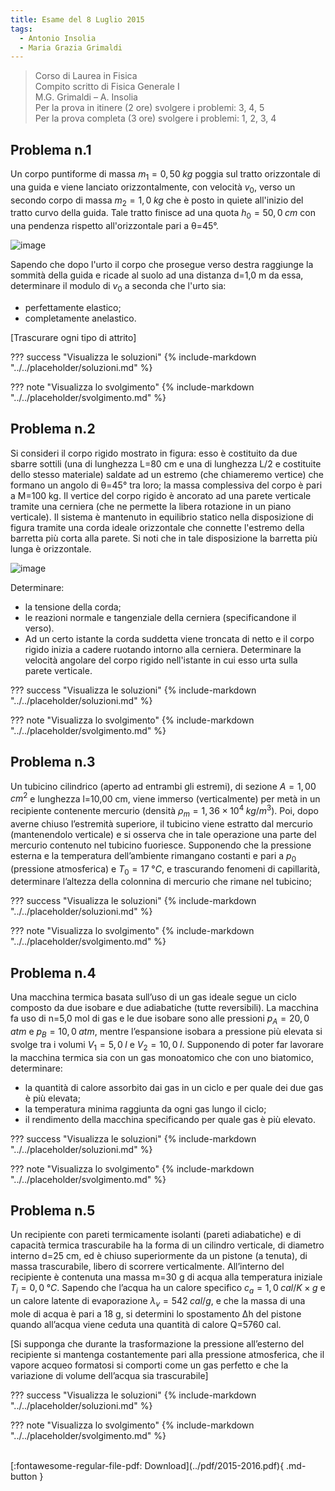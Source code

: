 ```yaml
---
title: Esame del 8 Luglio 2015
tags:
  - Antonio Insolia
  - Maria Grazia Grimaldi
---
```


>Corso di Laurea in Fisica <br>
Compito scritto di Fisica Generale I <br>
M.G. Grimaldi – A. Insolia <br>
Per la prova in itinere (2 ore) svolgere i problemi: 3, 4, 5 <br>
Per la prova completa (3 ore) svolgere i problemi: 1, 2, 3, 4 <br>

## Problema n.1
Un corpo puntiforme di massa $m_1=0,50 \; kg$ poggia sul tratto orizzontale di una guida e viene lanciato orizzontalmente, con velocità $v_0$, verso un secondo corpo di massa $m_2= 1,0 \; kg$ che è posto in quiete all'inizio del tratto curvo della guida. Tale tratto finisce ad una quota $h_0= 50,0 \; cm$ con una pendenza rispetto all'orizzontale pari a θ=45°. 

![image](https://user-images.githubusercontent.com/77018886/153274075-e95b4619-a91c-4136-bd65-d9f98198bacb.png)

Sapendo che dopo l'urto il corpo che prosegue verso destra raggiunge la sommità della guida e ricade al suolo ad una distanza d=1,0 m da essa, determinare il modulo di $v_0$ a seconda che l'urto sia:

- perfettamente elastico;
- completamente anelastico.

[Trascurare ogni tipo di attrito]

??? success "Visualizza le soluzioni"
    {% include-markdown "../../placeholder/soluzioni.md" %}

??? note "Visualizza lo svolgimento"
    {% include-markdown "../../placeholder/svolgimento.md" %}

## Problema n.2
Si consideri il corpo rigido mostrato in figura: esso è costituito da due sbarre sottili (una di lunghezza L=80 cm e una di lunghezza L/2 e costituite dello stesso materiale) saldate ad un estremo (che chiameremo vertice) che formano un angolo di θ=45° tra loro; la massa complessiva del corpo è pari a M=100 kg. Il vertice del corpo rigido è ancorato ad una parete verticale tramite una cerniera (che ne permette la libera rotazione in un piano verticale). Il sistema è mantenuto in equilibrio statico nella disposizione di figura tramite una corda ideale orizzontale che connette l'estremo della barretta più corta alla parete. Si noti che in tale disposizione la barretta più lunga è orizzontale.

![image](https://user-images.githubusercontent.com/77018886/153274166-6421614a-d628-4773-8088-abb08b988fac.png)

Determinare:

- la tensione della corda;
- le reazioni normale e tangenziale della cerniera (specificandone il verso). 
- Ad un certo istante la corda suddetta viene troncata di netto e il corpo rigido inizia a cadere ruotando intorno alla cerniera. Determinare la velocità angolare del corpo rigido nell'istante in cui esso urta sulla parete verticale.

??? success "Visualizza le soluzioni"
    {% include-markdown "../../placeholder/soluzioni.md" %}

??? note "Visualizza lo svolgimento"
    {% include-markdown "../../placeholder/svolgimento.md" %}

## Problema n.3
Un tubicino cilindrico (aperto ad entrambi gli estremi), di sezione $A=1,00 \; cm^2$ e lunghezza l=10,00 cm, viene immerso (verticalmente) per metà in un recipiente contenente mercurio (densità $ρ_m=1,36 × 10^4 \; kg/m^3$). Poi, dopo averne chiuso l’estremità superiore, il tubicino viene estratto dal mercurio (mantenendolo verticale) e si osserva che in tale operazione una parte del mercurio contenuto nel tubicino fuoriesce. Supponendo che la pressione esterna e la temperatura dell’ambiente rimangano costanti e pari a $p_0$ (pressione atmosferica) e $T_0=17 \; °C$, e trascurando fenomeni di capillarità, determinare l’altezza della colonnina di mercurio che rimane nel tubicino;

??? success "Visualizza le soluzioni"
    {% include-markdown "../../placeholder/soluzioni.md" %}

??? note "Visualizza lo svolgimento"
    {% include-markdown "../../placeholder/svolgimento.md" %}

## Problema n.4
Una macchina termica basata sull’uso di un gas ideale segue un ciclo composto da due isobare e due adiabatiche (tutte reversibili). La macchina fa uso di n=5,0 mol di gas e le due isobare sono alle pressioni $p_A=20,0 \; atm$ e $p_B=10,0 \; atm$, mentre l’espansione isobara a pressione più elevata si svolge tra i volumi $V_1=5,0 \; l$ e $V_2=10,0 \; l$. Supponendo di poter far lavorare la macchina termica sia con un gas monoatomico che con uno biatomico, determinare:

- la quantità di calore assorbito dai gas in un ciclo e per quale dei due gas è più elevata;
- la temperatura minima raggiunta da ogni gas lungo il ciclo;
- il rendimento della macchina specificando per quale gas è più elevato.

??? success "Visualizza le soluzioni"
    {% include-markdown "../../placeholder/soluzioni.md" %}

??? note "Visualizza lo svolgimento"
    {% include-markdown "../../placeholder/svolgimento.md" %}

## Problema n.5
Un recipiente con pareti termicamente isolanti (pareti adiabatiche) e di capacità termica trascurabile ha la forma di un cilindro verticale, di diametro interno d=25 cm, ed è chiuso superiormente da un pistone (a tenuta), di massa trascurabile, libero di scorrere verticalmente. All’interno del recipiente è contenuta una massa m=30 g di acqua alla temperatura iniziale $T_i=0,0 \; °C$. Sapendo che l’acqua ha un calore specifico $c_a=1,0 \; cal/K×g$ e un calore latente di evaporazione $λ_v=542 \; cal/g$, e che la massa di una mole di acqua è pari a 18 g, si determini lo spostamento Δh del pistone quando all’acqua viene ceduta una quantità di calore Q=5760 cal. 

[Si supponga che durante la trasformazione la pressione all’esterno del recipiente si mantenga costantemente pari alla pressione atmosferica, che il vapore acqueo formatosi si comporti come un gas perfetto e che la variazione di volume dell’acqua sia trascurabile]

??? success "Visualizza le soluzioni"
    {% include-markdown "../../placeholder/soluzioni.md" %}

??? note "Visualizza lo svolgimento"
    {% include-markdown "../../placeholder/svolgimento.md" %}

<br>
[:fontawesome-regular-file-pdf: Download](../pdf/2015-2016.pdf){ .md-button }